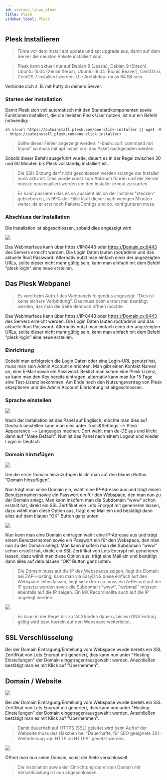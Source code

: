```yaml
---
id: vserver_linux_plesk
title: Plesk
sidebar_label: Plesk
---
```


<!--DOCUSAURUS_CODE_TABS-->
<!--One-Click Installation-->

## Plesk Installieren

> Führe vor dem Install apt update und apt upgrade aus, damit auf dem Server die neusten Pakete installiert sind.

> Plesk kann aktuell nur auf Debian 8 (Jessie), Debian 9 (Strech), Ubuntu 16.04 (Xenial Xerus), Ubuntu 18.04 (Bionic Beaver), CentOS 6, CentOS 7 installiert werden. Die Architektur muss 64 Bit sein.

Verbinde dich z. B. mit Putty zu deinem Server.

<!--DOCUSAURUS_CODE_TABS-->
<!--One-Click Installation-->

### Starten der Installation

Damit Plesk sich voll automatisch mit den Standardkomponenten sowie Funktionen installiert, die die meisten Plesk User nutzen, ist nur ein Befehl notwendig:

```
sh <(curl https://autoinstall.plesk.com/one-click-installer || wget -O - https://autoinstall.plesk.com/one-click-installer)
```

> Sollte dieser Fehler angezeigt werden: "-bash: curl: command not found" so muss mit apt install curl das Paket nachgeladen werden.

Sobald dieser Befehl ausgeführt wurde, dauert es in der Regel zwischen 30 und 60 Minuten bis Plesk vollständig installiert ist.

> Die SSH Sitzung darf nicht geschlossen werden solange der Installer noch aktiv ist. Dies würde sonst zum Abbruch führen und der Server müsste neuinstalliert werden um den Installer erneut zu starten. 

> Es kann passieren das es so aussieht als ob der Installer "stecken" geblieben ist, in 99% der Fälle läuft dieser nach wenigen Minuten weiter, da er erst noch Pakete/Configs und co. konfigurieren muss.

### Abschluss der Installation

Die Installation ist abgeschlossen, sobald dies angezeigt wird

![](https://i.imgur.com/czCN5lj.png)

Das Webinterface kann über https://IP:8443 oder https://Domain.xx:8443 des Servers erreicht werden. Die Login Daten lauten root/admin und das aktuelle Root Password. Alternativ nutzt man einfach einer der angezeigten URLs, sollte dieser nicht mehr gültig sein, kann man einfach mit dem Befehl "plesk login" eine neue erstellen. 

## Das Plesk Webpanel 

> Es wird beim Aufruf des Webpanels folgendes angezeigt: "Dies ist keine sichere Verbindung". Das muss beim ersten mal bestätigt werden, das man die Seite dennoch öffnen möchte

Das Webinterface kann über https://IP:8443 oder https://Domain.xx:8443 des Servers erreicht werden. Die Login Daten lauten root/admin und das aktuelle Root Password. Alternativ nutzt man einfach einer der angezeigten URLs, sollte dieser nicht mehr gültig sein, kann man einfach mit dem Befehl "plesk login" eine neue erstellen. 

### Einrichtung

Sobald man erfolgreich die Login Daten oder eine Login-URL genutzt hat, muss man sein Admin Account einrichten. Man gibt einen Kontakt Namen an, eine E-Mail sowie ein Password. Besitzt man schon eine Plesk Lizenz, so kann man den Key bereits eintragen, alternativ kann man für 15 Tage eine Test-Lizenz bekommen. Am Ende noch den Nutzungsvertrag von Plesk akzeptieren und die Admin Account Einrichtung ist abgeschlossen. 

### Sprache einstellen

![](https://i.imgur.com/BsdM0Dj.png)

Nach der Installation ist das Panel auf Englisch, möchte man dies auf Deutsch umstellen kann man dies unter Tools&Settings --> Plesk Appearance --> Languages machen.  Dort wählt man de-DE aus und klickt dann auf "Make Default". Nun ist das Panel nach einem Logout und wieder Login in Deutsch 

### Domain hinzufügen

![](https://i.imgur.com/qPa5xab.png)

Um die erste Domain hinzuzufügen klickt man auf den blauen Button "Domain hinzufügen".

Nun trägt man seine Domain ein, wählt eine IP-Adresse aus und trägt einem Benutzernamen sowie ein Passwort ein für den Webspace, den man nun zu der Domain anlegt. Man kann insofern man die Subdomain "www" schon erstellt hat, direkt ein SSL Zertifikat von Lets Encrypt mit generieren lassen, dazu wählt man diese Option aus, trägt eine Mail ein und bestätigt dann alles auf dem blauen "OK" Button ganz unten. 

![](https://i.imgur.com/HP5AgU1.png)

Nun kann man eine Domain eintragen wählt eine IP-Adresse aus und trägt einem Benutzernamen sowie ein Passwort ein für den Webspace, den man nun zu der Domain anlegt. Man kann insofern man die Subdomain "www" schon erstellt hat, direkt ein SSL Zertifikat von Lets Encrypt mit generieren lassen, dazu wählt man diese Option aus, trägt eine Mail ein und bestätigt dann alles auf dem blauen "OK" Button ganz unten. 

> Die Domain muss auf die IP des Webspaces zeigen, liegt die Domain bei ZAP-Hosting, kann man via EasyDNS diese einfach auf den Webspace leiten lassen, liegt sie extern so muss ein A-Record auf die IP gesetzt werden sowie die Subdomain "www", "webmail" müssen ebenfalls auf die IP zeigen. Ein MX Record sollte auch auf die IP angelegt werden. 

![](https://i.imgur.com/WsdNRnN.png)

> Es kann in der Regel bis zu 24 Stunden dauern, bis ein DNS Eintrag gültig wird bzw. korrekt auf den Webspace weiterleitet. 

## SSL Verschlüsselung

Bei der Domain Eintragung/Erstellung vom Webspace wurde bereits ein SSL Zertifikat von Lets Encrypt mit generiert, dies kann nun unter "Hosting Einstellungen" der Domain eingetragen/ausgewählt werden. Anschließen bestätigt man es mit Klick auf "Übernehmen".

## Domain / Website

![](https://i.imgur.com/hnJ0UYS.png)

Bei der Domain Eintragung/Erstellung vom Webspace wurde bereits ein SSL Zertifikat von Lets Encrypt mit generiert, dies kann nun unter "Hosting Einstellungen" der Domain eingetragen/ausgewählt werden. Anschließen bestätigt man es mit Klick auf "Übernehmen".

> Damit dauerhaft auf HTTPS (SSL) geleitet wird beim Aufruf der Webseite muss das Häkchen bei "Dauerhafte, für SEO geeignete 301-Weiterleitung von HTTP zu HTTPS" gesetzt werden. 

![](https://i.imgur.com/ion3kL2.png)

Öffnet man nun seine Domain, so ist die Seite verschlüsselt

> Die Installation sowie der Einrichtung der ersten Domain mit Verschlüsslung ist nun abgeschlossen. 

<!--Web Instalation-->

<!--Konsolen Installation-->

<!--END_DOCUSAURUS_CODE_TABS-->
